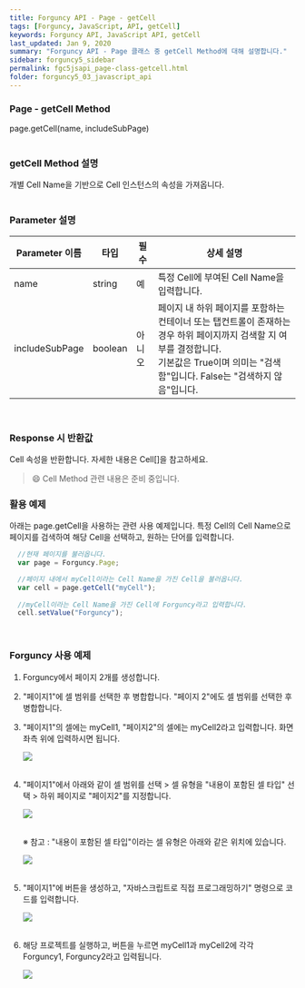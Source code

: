 ```yaml
---
title: Forguncy API - Page - getCell
tags: [Forguncy, JavaScript, API, getCell]
keywords: Forguncy API, JavaScript API, getCell
last_updated: Jan 9, 2020
summary: "Forguncy API - Page 클래스 중 getCell Method에 대해 설명합니다."
sidebar: forguncy5_sidebar
permalink: fgc5jsapi_page-class-getcell.html
folder: forguncy5_03_javascript_api
---
```


### Page - getCell Method
page.getCell(name, includeSubPage)
<br /><br />

### getCell Method 설명
개별 Cell Name을 기반으로 Cell 인스턴스의 속성을 가져옵니다.
<br /><br />

### Parameter 설명

| Parameter 이름 | 타입 | 필수 | 상세 설명 |
| --- | --- | --- | --- |
| name | string | 예 | 특정 Cell에 부여된 Cell Name을 입력합니다. |
| includeSubPage | boolean | 아니오 | 페이지 내 하위 페이지를 포함하는 컨테이너 또는 탭컨트롤이 존재하는 경우 하위 페이지까지 검색할 지 여부를 결정합니다. <br />기본값은 True이며 의미는 "검색함"입니다. False는 "검색하지 않음"입니다. |

<br />

### Response 시 반환값
Cell 속성을 반환합니다. 자세한 내용은 Cell[]을 참고하세요.

> 😄 Cell Method 관련 내용은 준비 중입니다.

<!-- <br /><br /> 위 memo를 삭제할 때 comment 제거 -->

### 활용 예제
아래는 page.getCell을 사용하는 관련 사용 예제입니다. 특정 Cell의 Cell Name으로 페이지를 검색하여 해당 Cell을 선택하고, 원하는 단어를 입력합니다.
<br />

~~~javascript
  //현재 페이지를 불러옵니다.
  var page = Forguncy.Page;

  //페이지 내에서 myCell이라는 Cell Name을 가진 Cell을 불러옵니다.
  var cell = page.getCell("myCell");
  
  //myCell이라는 Cell Name을 가진 Cell에 Forguncy라고 입력합니다.
  cell.setValue("Forguncy");
~~~

<br />

### Forguncy 사용 예제

1. Forguncy에서 페이지 2개를 생성합니다. 

2. "페이지1"에 셀 범위를 선택한 후 병합합니다. "페이지 2"에도 셀 범위를 선택한 후 병합합니다.

3. "페이지1"의 셀에는 myCell1, "페이지2"의 셀에는 myCell2라고 입력합니다. 화면 좌측 위에 입력하시면 됩니다.

    ![]({{site.url}}/images/forguncy5/ex-ss_page-getcell01.png)
    <br /><br />
    
4. "페이지1"에서 아래와 같이 셀 범위를 선택 > 셀 유형을 "내용이 포함된 셀 타입" 선택 > 하위 페이지로 "페이지2"를 지정합니다.

    ![]({{site.url}}/images/forguncy5/ex-ss_page-getcell03.png)
    <br /><br />

    ※ 참고 : "내용이 포함된 셀 타입"이라는 셀 유형은 아래와 같은 위치에 있습니다.

    ![]({{site.url}}/images/forguncy5/ex-ss_page-getcellarray01.png)
    <br /><br />

5. "페이지1"에 버튼을 생성하고, "자바스크립트로 직접 프로그래밍하기" 명령으로 코드를 입력합니다.

    ![]({{site.url}}/images/forguncy5/ex-ss_page-getcell02.png)
    <br /><br />

6. 해당 프로젝트를 실행하고, 버튼을 누르면 myCell1과 myCell2에 각각 Forguncy1, Forguncy2라고 입력됩니다.

    ![]({{site.url}}/images/forguncy5/ex-ss_page-getcell04.gif)

<br /><br />